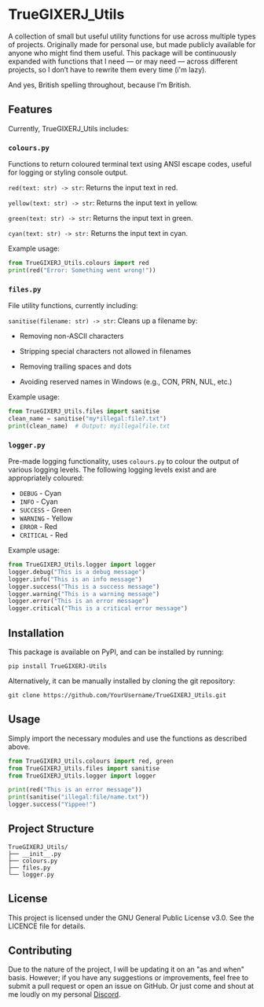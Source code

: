 # TrueGIXERJ_Utils

A collection of small but useful utility functions for use across multiple types of projects. Originally made for personal use, but made publicly available for anyone who might find them useful. This package will be continuously expanded with functions that I need — or may need — across different projects, so I don’t have to rewrite them every time (i'm lazy).

And yes, British spelling throughout, because I’m British.

## Features

Currently, TrueGIXERJ_Utils includes:

### `colours.py`

Functions to return coloured terminal text using ANSI escape codes, useful for logging or styling console output.

``red(text: str) -> str``: Returns the input text in red.

``yellow(text: str) -> str``: Returns the input text in yellow.

``green(text: str) -> str``: Returns the input text in green.

``cyan(text: str) -> str:`` Returns the input text in cyan.

Example usage:

```py
from TrueGIXERJ_Utils.colours import red
print(red("Error: Something went wrong!"))
```

### `files.py`

File utility functions, currently including:

``sanitise(filename: str) -> str``: Cleans up a filename by:

* Removing non-ASCII characters

* Stripping special characters not allowed in filenames

* Removing trailing spaces and dots

* Avoiding reserved names in Windows (e.g., CON, PRN, NUL, etc.)

Example usage:

```py
from TrueGIXERJ_Utils.files import sanitise
clean_name = sanitise("my*illegal:file?.txt")
print(clean_name)  # Output: myillegalfile.txt
```

### `logger.py`

Pre-made logging functionality, uses `colours.py` to colour the output of various logging levels.
The following logging levels exist and are appropriately coloured:

* `DEBUG` - Cyan
* `INFO` - Cyan
* `SUCCESS` - Green
* `WARNING` - Yellow
* `ERROR` - Red
* `CRITICAL` - Red

Example usage:

```py
from TrueGIXERJ_Utils.logger import logger
logger.debug("This is a debug message")
logger.info("This is an info message")
logger.success("This is a success message")
logger.warning("This is a warning message")
logger.error("This is an error message")
logger.critical("This is a critical error message")
```

## Installation

This package is available on PyPI, and can be installed by running:

``pip install TrueGIXERJ-Utils``

Alternatively, it can be manually installed by cloning the git repository:

``git clone https://github.com/YourUsername/TrueGIXERJ_Utils.git``

## Usage

Simply import the necessary modules and use the functions as described above.

```py
from TrueGIXERJ_Utils.colours import red, green
from TrueGIXERJ_Utils.files import sanitise
from TrueGIXERJ_Utils.logger import logger

print(red("This is an error message"))
print(sanitise("illegal:file/name.txt"))
logger.success("Yippee!")
```

## Project Structure

```
TrueGIXERJ_Utils/
├── __init__.py
├── colours.py
├── files.py
└── logger.py
```
## License

This project is licensed under the GNU General Public License v3.0. See the LICENCE file for details.

## Contributing

Due to the nature of the project, I will be updating it on an "as and when" basis. However; if you have any suggestions or improvements, feel free to submit a pull request or open an issue on GitHub. Or just come and shout at me loudly on my personal [Discord](https://discord.gg/zkhuwD5).
